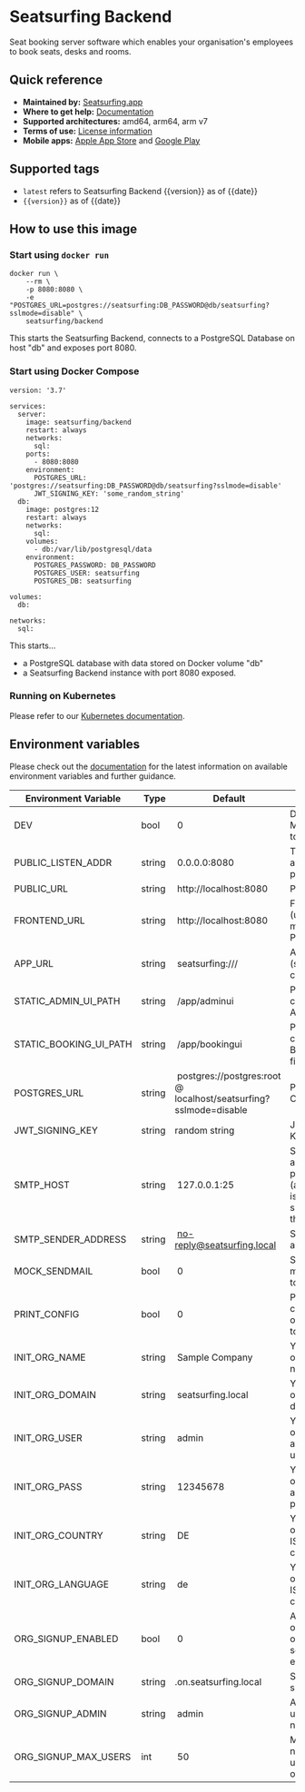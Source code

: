 # Seatsurfing Backend

Seat booking server software which enables your organisation's employees to book seats, desks and rooms.

## Quick reference
* **Maintained by:** [Seatsurfing.app](https://seatsurfing.app/)
* **Where to get help:** [Documentation](https://docs.seatsurfing.app/)
* **Supported architectures:** amd64, arm64, arm v7
* **Terms of use:** [License information](https://seatsurfing.app/terms/)
* **Mobile apps:** [Apple App Store](https://apps.apple.com/app/seatsurfing/id1579071273) and [Google Play](https://play.google.com/store/apps/details?id=de.seatsurfing.app)

## Supported tags
* ```latest``` refers to Seatsurfing Backend {{version}} as of {{date}}
* ```{{version}}``` as of {{date}}

## How to use this image
### Start using ```docker run```
```
docker run \
    --rm \
    -p 8080:8080 \
    -e "POSTGRES_URL=postgres://seatsurfing:DB_PASSWORD@db/seatsurfing?sslmode=disable" \
    seatsurfing/backend
```

This starts the Seatsurfing Backend, connects to a PostgreSQL Database on host "db" and exposes port 8080.

### Start using Docker Compose
```
version: '3.7'

services:
  server:
    image: seatsurfing/backend
    restart: always
    networks:
      sql:
    ports:
      - 8080:8080
    environment:
      POSTGRES_URL: 'postgres://seatsurfing:DB_PASSWORD@db/seatsurfing?sslmode=disable'
      JWT_SIGNING_KEY: 'some_random_string'
  db:
    image: postgres:12
    restart: always
    networks:
      sql:
    volumes:
      - db:/var/lib/postgresql/data
    environment:
      POSTGRES_PASSWORD: DB_PASSWORD
      POSTGRES_USER: seatsurfing
      POSTGRES_DB: seatsurfing

volumes:
  db:

networks:
  sql:
```

This starts...
* a PostgreSQL database with data stored on Docker volume "db"
* a Seatsurfing Backend instance with port 8080 exposed.

### Running on Kubernetes
Please refer to our [Kubernetes documentation](https://docs.seatsurfing.app/kubernetes/).

## Environment variables
Please check out the [documentation](https://docs.seatsurfing.app/) for the latest information on available environment variables and further guidance.

| Environment Variable | Type | Default | Description |
| --- | --- | --- | --- |
| DEV | bool | 0 | Development Mode, set to 1 to enable  |
| PUBLIC_LISTEN_ADDR | string | 0.0.0.0:8080 | TCP/IP listen address and port |
| PUBLIC_URL | string | http://localhost:8080 | Public URL |
| FRONTEND_URL | string | http://localhost:8080 | Frontend URL (usually matches the Public URL) |
| APP_URL | string | seatsurfing:/// | App URL (should not be changed) |
| STATIC_ADMIN_UI_PATH | string | /app/adminui | Path to compiled Admin UI files |
| STATIC_BOOKING_UI_PATH | string | /app/bookingui | Path to compiled Booking UI files |
| POSTGRES_URL | string | postgres://postgres:root @ localhost/seatsurfing?sslmode=disable | PostgreSQL Connection |
| JWT_SIGNING_KEY | string | random string | JWT Signing Key |
| SMTP_HOST | string | 127.0.0.1:25 | SMTP server address and port (authentication is not supported at this time) |
| SMTP_SENDER_ADDRESS | string | no-reply@seatsurfing.local | SMTP sender address |
| MOCK_SENDMAIL | bool | 0 | SMTP mocking, set to 1 to enable |
| PRINT_CONFIG | bool | 0 | Print configuration on startup, set to 1 to enable |
| INIT_ORG_NAME | string | Sample Company | Your organization's name |
| INIT_ORG_DOMAIN | string | seatsurfing.local | Your organization's domain |
| INIT_ORG_USER | string | admin | Your organization's admin username |
| INIT_ORG_PASS | string | 12345678 | Your organization's admin password |
| INIT_ORG_COUNTRY | string | DE | Your organization's ISO country code |
| INIT_ORG_LANGUAGE | string | de | Your organization's ISO language code |
| ORG_SIGNUP_ENABLED | bool | 0 | Allow signup of new organizations, set to 1 to enable |
| ORG_SIGNUP_DOMAIN | string | .on.seatsurfing.local | Signup domain suffix |
| ORG_SIGNUP_ADMIN | string | admin | Admin username for new signups |
| ORG_SIGNUP_MAX_USERS | int | 50 | Maximum number of users for new organisations |